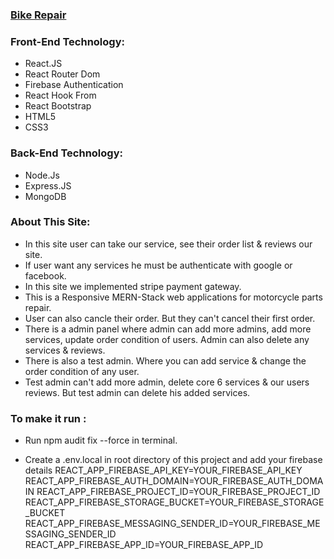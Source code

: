 ### [Bike Repair](https://web-b4-12-bikerepair-client.pages.dev)

### Front-End Technology:

- React.JS
- React Router Dom
- Firebase Authentication
- React Hook From
- React Bootstrap
- HTML5
- CSS3

### Back-End Technology:

- Node.Js
- Express.JS
- MongoDB

### About This Site:

- In this site user can take our service, see their order list & reviews our site.
- If user want any services he must be authenticate with google or facebook.
- In this site we implemented stripe payment gateway.
- This is a Responsive MERN-Stack web applications for motorcycle parts repair.
- User can also cancle their order. But they can't cancel their first order.
- There is a admin panel where admin can add more admins, add more services, update order condition of users. Admin can also delete any services & reviews.
- There is also a test admin. Where you can add service & change the order condition of any user.
- Test admin can't add more admin, delete core 6 services & our users reviews. But test admin can delete his added services.

### To make it run :

- Run npm audit fix --force in terminal.

- Create a .env.local in root directory of this project and add your firebase details
  REACT_APP_FIREBASE_API_KEY=YOUR_FIREBASE_API_KEY
  REACT_APP_FIREBASE_AUTH_DOMAIN=YOUR_FIREBASE_AUTH_DOMAIN
  REACT_APP_FIREBASE_PROJECT_ID=YOUR_FIREBASE_PROJECT_ID
  REACT_APP_FIREBASE_STORAGE_BUCKET=YOUR_FIREBASE_STORAGE_BUCKET
  REACT_APP_FIREBASE_MESSAGING_SENDER_ID=YOUR_FIREBASE_MESSAGING_SENDER_ID
  REACT_APP_FIREBASE_APP_ID=YOUR_FIREBASE_APP_ID
